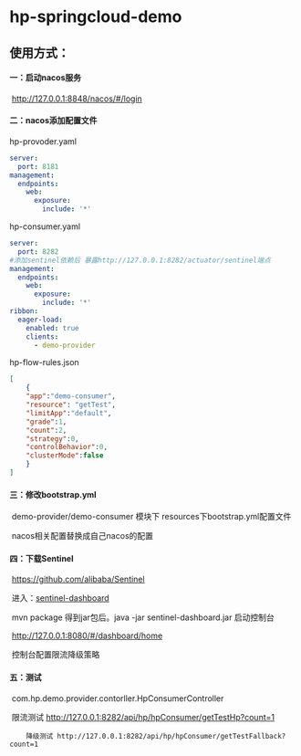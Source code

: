# hp-springcloud-demo

## 使用方式：

#### 一：启动nacos服务

​		http://127.0.0.1:8848/nacos/#/login

#### 二：nacos添加配置文件

hp-provoder.yaml

```yaml
server:
  port: 8181
management:
  endpoints:
    web:
      exposure:
        include: '*'
```

hp-consumer.yaml

```yaml
server:
  port: 8282
#添加sentinel依赖后 暴露http://127.0.0.1:8282/actuator/sentinel端点
management:
  endpoints:
    web:
      exposure:
        include: '*'
ribbon:
  eager-load:
    enabled: true
    clients:
      - demo-provider      
```

hp-flow-rules.json

```json
[
    {
    "app":"demo-consumer",    
    "resource": "getTest",
    "limitApp":"default",
    "grade":1,
    "count":2,
    "strategy":0,
    "controlBehavior":0,
    "clusterMode":false
    }
]
```

#### 三：修改bootstrap.yml

​		demo-provider/demo-consumer 模块下 resources下bootstrap.yml配置文件

​		nacos相关配置替换成自己nacos的配置

#### 四：下载Sentinel

​		https://github.com/alibaba/Sentinel

​		进入：[sentinel-dashboard](https://github.com/alibaba/Sentinel/tree/master/sentinel-dashboard)  

​		mvn package 得到jar包后。java -jar sentinel-dashboard.jar 启动控制台

​		http://127.0.0.1:8080/#/dashboard/home

​		控制台配置限流降级策略

#### 五：测试

​		com.hp.demo.provider.contorller.HpConsumerController

​		限流测试 http://127.0.0.1:8282/api/hp/hpConsumer/getTestHp?count=1

 	    降级测试 http://127.0.0.1:8282/api/hp/hpConsumer/getTestFallback?count=1